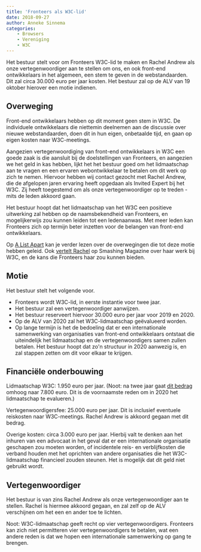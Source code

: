 ```yaml
---
title: 'Fronteers als W3C-lid'
date: 2018-09-27
author: Anneke Sinnema
categories:
    - Browsers
    - Vereniging
    - W3C
---
```


Het bestuur stelt voor om Fronteers W3C-lid te maken en Rachel Andrew als onze vertegenwoordiger aan te stellen om ons, en ook front-end ontwikkelaars in het algemeen, een stem te geven in de webstandaarden. Dit zal circa 30.000 euro per jaar kosten. Het bestuur zal op de ALV van 19 oktober hierover een motie indienen.

## Overweging

Front-end ontwikkelaars hebben op dit moment geen stem in W3C. De individuele ontwikkelaars die niettemin deelnemen aan de discussie over nieuwe webstandaarden, doen dit in hun eigen, onbetaalde tijd, en gaan op eigen kosten naar W3C-meetings.

Aangezien vertegenwoordiging van front-end ontwikkelaars in W3C een goede zaak is die aansluit bij de doelstellingen van Fronteers, en aangezien we het geld in kas hebben, lijkt het het bestuur goed om het lidmaatschap aan te vragen en een ervaren webontwikkelaar te betalen om dit werk op zich te nemen. Hiervoor hebben wij contact gezocht met Rachel Andrew, die de afgelopen jaren ervaring heeft opgedaan als Invited Expert bij het W3C. Zij heeft toegestemd om als onze vertegenwoordiger op te treden - mits de leden akkoord gaan.

Het bestuur hoopt dat het lidmaatschap van het W3C een positieve uitwerking zal hebben op de naamsbekendheid van Fronteers, en mogelijkerwijs zou kunnen leiden tot een ledenaanwas. Met meer leden kan Fronteers zich op termijn beter inzetten voor de belangen van front-end ontwikkelaars.

Op [A List Apart](https://alistapart.com/article/web-developer-representation-in-w3c) kan je verder lezen over de overwegingen die tot deze motie hebben geleid. Ook [vertelt Rachel](https://www.smashingmagazine.com/2018/09/representing-web-developers-w3c/) op Smashing Magazine over haar werk bij W3C, en de kans die Fronteers haar zou kunnen bieden.

## Motie

Het bestuur stelt het volgende voor.

-   Fronteers wordt W3C-lid, in eerste instantie voor twee jaar.
-   Het bestuur zal een vertegenwoordiger aanwijzen.
-   Het bestuur reserveert hiervoor 30.000 euro per jaar voor 2019 en 2020.
-   Op de ALV van 2020 zal het W3C-lidmaatschap geëvalueerd worden.
-   Op lange termijn is het de bedoeling dat er een internationale samenwerking van organisaties van front-end ontwikkelaars ontstaat die uiteindelijk het lidmaatschap en de vertegenwoordigers samen zullen betalen. Het bestuur hoopt dat zo'n structuur in 2020 aanwezig is, en zal stappen zetten om dit voor elkaar te krijgen.

## Financiële onderbouwing

Lidmaatschap W3C: 1.950 euro per jaar.
(Noot: na twee jaar gaat [dit bedrag](https://www.w3.org/Consortium/fees?countryCode=NL&quarter=07-01&year=2018#results) omhoog naar 7.800 euro. Dit is de voornaamste reden om in 2020 het lidmaatschap te evalueren.)

Vertegenwoordigersfee: 25.000 euro per jaar. Dit is inclusief eventuele reiskosten naar W3C-meetings. Rachel Andrew is akkoord gegaan met dit bedrag.

Overige kosten: circa 3.000 euro per jaar. Hierbij valt te denken aan het inhuren van een advocaat in het geval dat er een internationale organisatie geschapen zou moeten worden, of incidentele reis- en verblijfkosten die verband houden met het oprichten van andere organisaties die het W3C-lidmaatschap financieel zouden steunen. Het is mogelijk dat dit geld niet gebruikt wordt.

## Vertegenwoordiger

Het bestuur is van zins Rachel Andrew als onze vertegenwoordiger aan te stellen. Rachel is hiermee akkoord gegaan, en zal zelf op de ALV verschijnen om het een en ander toe te lichten.

Noot: W3C-lidmaatschap geeft recht op vier vertegenwoordigers. Fronteers kan zich niet permitteren vier vertegenwoordigers te betalen, wat een andere reden is dat we hopen een internationale samenwerking op gang te brengen.
